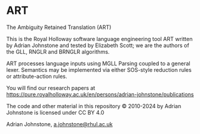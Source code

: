 # ART
The Ambiguity Retained Translation (ART)

This is the Royal Holloway software language engineering tool ART written by Adrian Johnstone and tested by Elizabeth Scott; we are the authors of the GLL, RNGLR and BRNGLR algorithms.

ART processes language inputs using MGLL Parsing coupled to a general lexer. Semantics may be implemented via either SOS-style reduction rules or attribute-action rules.

You will find our research papers at https://pure.royalholloway.ac.uk/en/persons/adrian-johnstone/publications

The code and other material in this repository &copy; 2010-2024 by Adrian Johnstone is licensed under CC BY 4.0

Adrian Johnstone, a.johnstone@rhul.ac.uk
